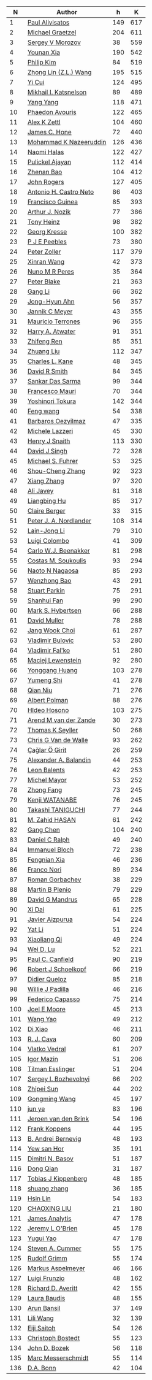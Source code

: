 | N | Author | h | K |
|---|--------|---|---|
| 1 | [Paul Alivisatos](https://publons.com/researcher/2342530/paul-alivisatos/) | 149 | 617 |
| 2 | [Michael Graetzel](https://publons.com/researcher/2773230/michael-graetzel/) | 204 | 611 |
| 3 | [Sergey V Morozov](https://publons.com/researcher/2517139/sergey-v-morozov/) | 38 | 559 |
| 4 | [Younan Xia](https://publons.com/researcher/2785247/younan-xia/) | 190 | 542 |
| 5 | [Philip Kim](https://publons.com/researcher/1380898/philip-kim/) | 84 | 519 |
| 6 | [Zhong Lin (Z.L.) Wang](https://publons.com/researcher/2789625/zhong-lin-zl-wang/) | 195 | 515 |
| 7 | [Yi Cui](https://publons.com/researcher/2595767/yi-cui/) | 124 | 495 |
| 8 | [Mikhail I. Katsnelson](https://publons.com/researcher/2738444/mikhail-i-katsnelson/) | 89 | 489 |
| 9 | [Yang Yang](https://publons.com/researcher/2818499/yang-yang/) | 118 | 471 |
| 10 | [Phaedon Avouris](http://bit.ly/2YB8JuJ) | 122 | 465 |
| 11 | [Alex K Zettl](https://publons.com/researcher/2208420/alex-k-zettl/) | 104 | 460 |
| 12 | [James C. Hone](https://publons.com/researcher/2789866/james-c-hone/) | 72 | 440 |
| 13 | [Mohammad K Nazeeruddin](https://publons.com/researcher/2890617/mohammad-k-nazeeruddin/) | 126 | 436 |
| 14 | [Naomi Halas](https://publons.com/researcher/1710430/naomi-halas/) | 122 | 427 |
| 15 | [Pulickel Ajayan](http://bit.ly/2ZmkAhq) | 112 | 414 |
| 16 | [Zhenan Bao](https://app.webofknowledge.com/author/#/record/21295?SID=7CjYmZJRd89FJwWEyvS) | 104 | 412 |
| 17 | [John Rogers](https://publons.com/researcher/2234617/john-rogers/) | 127 | 405 |
| 18 | [Antonio H. Castro Neto](https://publons.com/researcher/2552790/antonio-h-castro-neto/) | 86 | 403 |
| 19 | [Francisco Guinea](https://publons.com/researcher/2893072/francisco-guinea/) | 85 | 393 |
| 20 | [Arthur J. Nozik](https://publons.com/researcher/1572635/arthur-j-nozik/) | 77 | 386 |
| 21 | [Tony Heinz](https://publons.com/researcher/1744704/tony-heinz/) | 98 | 382 |
| 22 | [Georg Kresse](http://orcid.org/0000-0001-9102-4259) | 100 | 382 |
| 23 | [P J E Peebles](https://app.webofknowledge.com/author/#/record/97459?SID=7CjYmZJRd89FJwWEyvS) | 73 | 380 |
| 24 | [Peter Zoller](https://publons.com/researcher/2465652/peter-zoller/) | 117 | 379 |
| 25 | [Xinran Wang](https://app.webofknowledge.com/author/#/record/613553?SID=7CjYmZJRd89FJwWEyvS) | 42 | 373 |
| 26 | [Nuno M R Peres](https://publons.com/researcher/2884095/nuno-m-r-peres/) | 35 | 364 |
| 27 | [Peter Blake](https://publons.com/researcher/2832922/peter-blake/) | 21 | 363 |
| 28 | [Gang Li](https://publons.com/researcher/1435966/gang-li/) | 66 | 362 |
| 29 | [Jong-Hyun Ahn](https://publons.com/researcher/2228321/jong-hyun-ahn/) | 56 | 357 |
| 30 | [Jannik C Meyer](https://publons.com/researcher/2705135/jannik-c-meyer/) | 43 | 355 |
| 31 | [Mauricio Terrones](https://publons.com/researcher/1334223/mauricio-terrones/) | 96 | 355 |
| 32 | [Harry A. Atwater](https://publons.com/researcher/2517449/harry-a-atwater/) | 91 | 351 |
| 33 | [Zhifeng Ren](https://publons.com/researcher/1639408/zhifeng-ren/) | 85 | 351 |
| 34 | [Zhuang Liu](https://publons.com/researcher/2766055/zhuang-liu/) | 112 | 347 |
| 35 | [Charles L. Kane](https://publons.com/researcher/2898282/charles-l-kane/) | 48 | 345 |
| 36 | [David R Smith](https://publons.com/researcher/2730444/david-r-smith/) | 84 | 345 |
| 37 | [Sankar Das Sarma](https://publons.com/researcher/2869805/sankar-das-sarma/) | 99 | 344 |
| 38 | [Francesco Mauri](https://publons.com/researcher/2685632/francesco-mauri/) | 70 | 344 |
| 39 | [Yoshinori Tokura](https://publons.com/researcher/2858324/yoshinori-tokura/) | 142 | 344 |
| 40 | [Feng wang](https://publons.com/researcher/2383468/feng-wang/) | 54 | 338 |
| 41 | [Barbaros Oezyilmaz](https://publons.com/researcher/2718522/barbaros-oezyilmaz/) | 47 | 335 |
| 42 | [Michele Lazzeri](https://publons.com/researcher/1641461/michele-lazzeri/) | 45 | 330 |
| 43 | [Henry J Snaith](https://publons.com/researcher/2318237/henry-j-snaith/) | 113 | 330 |
| 44 | [David J Singh](https://publons.com/researcher/2702688/david-j-singh/) | 72 | 328 |
| 45 | [Michael S. Fuhrer](https://publons.com/researcher/1540465/michael-s-fuhrer/) | 53 | 325 |
| 46 | [Shou-Cheng Zhang](https://publons.com/researcher/2843665/shou-cheng-zhang/) | 92 | 323 |
| 47 | [Xiang Zhang](https://publons.com/researcher/2779096/xiang-zhang/) | 97 | 320 |
| 48 | [Ali Javey](https://publons.com/researcher/2672110/ali-javey/) | 81 | 318 |
| 49 | [Liangbing Hu](https://publons.com/researcher/2580423/liangbing-hu/) | 85 | 317 |
| 50 | [Claire Berger](https://www.physics.gatech.edu/user/claire-berger) | 33 | 315 |
| 51 | [Peter J. A. Nordlander](https://publons.com/researcher/2896737/peter-j-a-nordlander/) | 108 | 314 |
| 52 | [Lain-Jong Li](https://publons.com/researcher/2794607/lain-jong-li/) | 79 | 310 |
| 53 | [Luigi Colombo](https://publons.com/researcher/1602362/luigi-colombo/) | 41 | 309 |
| 54 | [Carlo W.J. Beenakker](https://publons.com/researcher/2885743/carlo-wj-beenakker/) | 81 | 298 |
| 55 | [Costas M. Soukoulis](https://publons.com/researcher/2894509/costas-m-soukoulis/) | 93 | 294 |
| 56 | [Naoto N Nagaosa](https://publons.com/researcher/2713943/naoto-n-nagaosa/) | 85 | 293 |
| 57 | [Wenzhong Bao](https://publons.com/researcher/1404245/wenzhong-bao/) | 43 | 291 |
| 58 | [Stuart Parkin](https://publons.com/researcher/1511176/stuart-parkin/) | 75 | 291 |
| 59 | [Shanhui Fan](https://publons.com/researcher/2753567/shanhui-fan/) | 99 | 290 |
| 60 | [Mark S. Hybertsen](http://orcid.org/0000-0003-3596-9754) | 66 | 288 |
| 61 | [David Muller](https://publons.com/researcher/1663933/david-muller/) | 78 | 288 |
| 62 | [Jang Wook Choi](https://publons.com/researcher/1431810/jang-wook-choi/) | 61 | 287 |
| 63 | [Vladimir Bulovic](https://onelab.mit.edu/people) | 53 | 280 |
| 64 | [Vladimir Fal'ko](http://orcid.org/0000-0003-0828-0310) | 51 | 280 |
| 65 | [Maciej Lewenstein](https://publons.com/researcher/1347157/maciej-lewenstein/) | 92 | 280 |
| 66 | [Yonggang Huang](https://publons.com/researcher/2866086/yonggang-huang/) | 103 | 278 |
| 67 | [Yumeng Shi](https://publons.com/researcher/1640912/yumeng-shi/) | 41 | 278 |
| 68 | [Qian Niu](https://publons.com/researcher/2631592/qian-niu/) | 71 | 276 |
| 69 | [Albert Polman](https://publons.com/researcher/2797751/albert-polman/) | 88 | 276 |
| 70 | [HIdeo Hosono](https://publons.com/researcher/1639106/hideo-hosono/) | 103 | 275 |
| 71 | [Arend M van der Zande](https://publons.com/researcher/2306966/arend-m-van-der-zande/) | 30 | 273 |
| 72 | [Thomas K Seyller](https://publons.com/researcher/2777839/thomas-k-seyller/) | 50 | 268 |
| 73 | [Chris G Van de Walle](https://publons.com/researcher/2759444/chris-g-van-de-walle/) | 93 | 262 |
| 74 | [Çağlar Ö Girit](https://publons.com/researcher/2547932/caglar-o-girit/) | 26 | 259 |
| 75 | [Alexander A. Balandin](https://publons.com/researcher/2777132/alexander-a-balandin/) | 44 | 253 |
| 76 | [Leon Balents](http://bit.ly/2OzIRzP) | 42 | 253 |
| 77 | [Michel Mayor](https://app.webofknowledge.com/author/#/record/49030?SID=7CjYmZJRd89FJwWEyvS) | 53 | 252 |
| 78 | [Zhong Fang](https://publons.com/researcher/2853649/zhong-fang/) | 73 | 245 |
| 79 | [Kenji WATANABE](https://publons.com/researcher/2767349/kenji-watanabe/) | 76 | 245 |
| 80 | [Takashi TANIGUCHI](https://publons.com/researcher/2767445/takashi-taniguchi/) | 77 | 244 |
| 81 | [M. Zahid HASAN](https://app.webofknowledge.com/author/#/record/87726?SID=7CjYmZJRd89FJwWEyvS) | 61 | 242 |
| 82 | [Gang Chen](https://publons.com/researcher/2504319/gang-chen/) | 104 | 240 |
| 83 | [Daniel C Ralph](https://publons.com/researcher/2822696/daniel-c-ralph/) | 49 | 240 |
| 84 | [Immanuel Bloch](https://publons.com/researcher/2822764/immanuel-bloch/) | 72 | 238 |
| 85 | [Fengnian Xia](https://publons.com/researcher/2340060/fengnian-xia/) | 46 | 236 |
| 86 | [Franco Nori](https://publons.com/researcher/1298366/franco-nori/) | 89 | 234 |
| 87 | [Roman Gorbachev](https://publons.com/researcher/2622598/roman-gorbachev/) | 38 | 229 |
| 88 | [Martin B Plenio](https://publons.com/researcher/2617945/martin-b-plenio/) | 79 | 229 |
| 89 | [David G Mandrus](https://publons.com/researcher/2517211/david-g-mandrus/) | 65 | 228 |
| 90 | [Xi Dai](https://publons.com/researcher/1738226/xi-dai/) | 61 | 225 |
| 91 | [Javier Aizpurua](https://publons.com/researcher/1331876/javier-aizpurua/) | 54 | 224 |
| 92 | [Yat Li](https://publons.com/researcher/1332247/yat-li/) | 51 | 224 |
| 93 | [Xiaoliang Qi](https://publons.com/researcher/2825099/xiaoliang-qi/) | 49 | 224 |
| 94 | [Wei D. Lu](https://publons.com/researcher/2785340/wei-d-lu/) | 52 | 221 |
| 95 | [Paul C. Canfield](https://publons.com/researcher/2517565/paul-c-canfield/) | 90 | 219 |
| 96 | [Robert J Schoelkopf](https://publons.com/researcher/2690819/robert-j-schoelkopf/) | 66 | 219 |
| 97 | [Didier Queloz](https://app.webofknowledge.com/author/#/record/25433?SID=8AJAtnSXoyb88bPaByL) | 85 | 218 |
| 98 | [Willie J Padilla](https://publons.com/researcher/2892983/willie-j-padilla/) | 46 | 216 |
| 99 | [Federico Capasso](https://www.seas.harvard.edu/directory/capasso) | 75 | 214 |
| 100 | [Joel E Moore](https://publons.com/researcher/2208388/joel-e-moore/) | 45 | 213 |
| 101 | [Wang Yao](https://publons.com/researcher/2883431/wang-yao/) | 49 | 212 |
| 102 | [Di Xiao](https://publons.com/researcher/1738511/di-xiao/) | 46 | 211 |
| 103 | [R. J. Cava](https://chemistry.princeton.edu/faculty) | 60 | 209 |
| 104 | [Vlatko Vedral](https://publons.com/researcher/2234201/vlatko-vedral/) | 61 | 207 |
| 105 | [Igor Mazin](https://publons.com/researcher/1599347/igor-mazin/) | 51 | 206 |
| 106 | [Tilman Esslinger](https://publons.com/researcher/2221068/tilman-esslinger/) | 51 | 204 |
| 107 | [Sergey I. Bozhevolnyi](https://publons.com/researcher/2784485/sergey-i-bozhevolnyi/) | 66 | 202 |
| 108 | [Zhipei Sun](https://publons.com/researcher/1747350/zhipei-sun/) | 44 | 202 |
| 109 | [Gongming Wang](https://publons.com/researcher/2746022/gongming-wang/) | 45 | 197 |
| 110 | [jun ye](https://publons.com/researcher/1643440/jun-ye/) | 83 | 196 |
| 111 | [Jeroen van den Brink](https://publons.com/researcher/2787570/jeroen-van-den-brink/) | 54 | 196 |
| 112 | [Frank Koppens](https://app.webofknowledge.com/author/#/record/369334?SID=7CjYmZJRd89FJwWEyvS) | 44 | 195 |
| 113 | [B. Andrei Bernevig](https://phy.princeton.edu/people/bogdan-bernevig) | 48 | 193 |
| 114 | [Yew san Hor](https://publons.com/researcher/2026717/yew-san-hor/) | 35 | 191 |
| 115 | [Dimitri N. Basov](https://infrared.cni.columbia.edu/basov/) | 51 | 187 |
| 116 | [Dong Qian](https://publons.com/researcher/2341493/dong-qian/) | 31 | 187 |
| 117 | [Tobias J Kippenberg](https://publons.com/researcher/2673513/tobias-j-kippenberg/) | 48 | 185 |
| 118 | [shuang zhang](https://publons.com/researcher/2772929/shuang-zhang/) | 36 | 185 |
| 119 | [Hsin Lin](https://publons.com/researcher/2719450/hsin-lin/) | 54 | 183 |
| 120 | [CHAOXING LIU](https://publons.com/researcher/2672840/chaoxing-liu/) | 21 | 180 |
| 121 | [James Analytis](http://bit.ly/2ZiGemZ) | 47 | 178 |
| 122 | [Jeremy L O'Brien](https://publons.com/researcher/2893734/jeremy-l-obrien/) | 45 | 178 |
| 123 | [Yugui Yao](https://publons.com/researcher/1641653/yugui-yao/) | 47 | 178 |
| 124 | [Steven A. Cummer](https://publons.com/researcher/2893882/steven-a-cummer/) | 55 | 175 |
| 125 | [Rudolf Grimm](https://publons.com/researcher/2854685/rudolf-grimm/) | 55 | 174 |
| 126 | [Markus Aspelmeyer](https://publons.com/researcher/2153264/markus-aspelmeyer/) | 46 | 166 |
| 127 | [Luigi Frunzio](http://orcid.org/0000-0002-0272-5481) | 48 | 162 |
| 128 | [Richard D. Averitt](https://scholar.google.com/citations?user=FdXKTjsAAAAJ&hl=en&oi=ao) | 42 | 155 |
| 129 | [Laura Baudis](http://orcid.org/0000-0003-4710-1768) | 48 | 155 |
| 130 | [Arun Bansil](http://bit.ly/2KkTDEF) | 37 | 149 |
| 131 | [Lili Wang](https://publons.com/researcher/2556520/lili-wang/) | 32 | 139 |
| 132 | [Eiji Saitoh](https://publons.com/researcher/2805668/eiji-saitoh/) | 54 | 126 |
| 133 | [Christoph Bostedt](http://bit.ly/2YmFX5K) | 55 | 123 |
| 134 | [John D. Bozek](https://publons.com/researcher/2832361/john-d-bozek/) | 56 | 118 |
| 135 | [Marc Messerschmidt](https://publons.com/researcher/1688811/marc-messerschmidt/) | 55 | 114 |
| 136 | [D.A. Bonn](https://www.phas.ubc.ca/users/douglas-bonn) | 42 | 104 |
